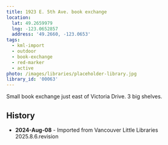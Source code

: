 ```yaml
---
title: 1923 E. 5th Ave. book exchange
location:
  lat: 49.2659979
  lng: -123.0652857
  address: '49.2660, -123.0653'
tags:
  - kml-import
  - outdoor
  - book-exchange
  - red-marker
  - active
photo: /images/libraries/placeholder-library.jpg
library_id: '00063'
---
```

Small book exchange just east of Victoria Drive.
3 big shelves.

## History
- **2024-Aug-08** - Imported from Vancouver Little Libraries 2025.8.6.revision

